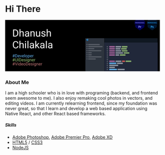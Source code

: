 # Hi There

![Github Overview](https://raw.githubusercontent.com/Ddundee/Ddundee/main/main-overview.svg)

### About Me

I am a high schooler who is in love with programing (backend, and frontend seem awesome to me). I also enjoy remaking cool photos in vectors, and editing videos. I am currently relearning frontend, since my foundation was never great, so that I learn and develop a web based application using Native React, and other React based frameworks. 

##### Skills

- [Adobe Photoshop](https://www.adobe.com/products/photoshop.html), [Adobe Premier Pro](https://www.adobe.com/products/premiere.html), [Adobe XD](https://www.adobe.com/products/xd.html)
- [HTML5](https://developer.mozilla.org/en-US/docs/Web/Guide/HTML/HTML5) / [CSS3](https://developer.mozilla.org/en-US/docs/Web/CSS/CSS3)
- [NodeJS](https://nodejs.org/en/)
